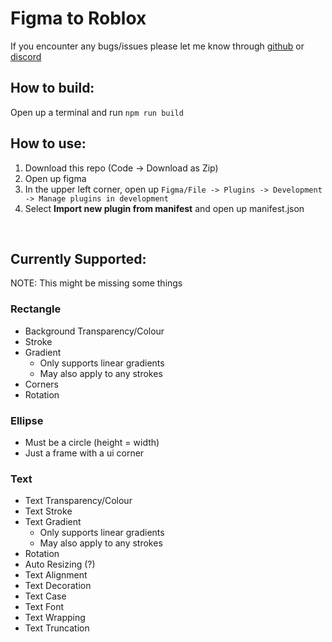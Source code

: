 # Figma to Roblox

If you encounter any bugs/issues please let me know through [github](https://github.com/NoTwistedHere/Figma-to-Roblox/issues) or [discord](https://discord.com/users/361124141518159882)


## How to build:
Open up a terminal and run `npm run build`

## How to use:
1) Download this repo (Code -> Download as Zip)
2) Open up figma
3) In the upper left corner, open up `Figma/File -> Plugins -> Development -> Manage plugins in development`
4) Select **Import new plugin from manifest** and open up manifest.json

<br>

## Currently Supported:
NOTE: This might be missing some things

### Rectangle
* Background Transparency/Colour
* Stroke
* Gradient
    * Only supports linear gradients
    * May also apply to any strokes
* Corners
* Rotation

### Ellipse
* Must be a circle (height = width)
* Just a frame with a ui corner

### Text
* Text Transparency/Colour
* Text Stroke
* Text Gradient
    * Only supports linear gradients
    * May also apply to any strokes
* Rotation
* Auto Resizing (?)
* Text Alignment
* Text Decoration
* Text Case
* Text Font
* Text Wrapping
* Text Truncation